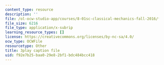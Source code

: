 ```yaml
---
content_type: resource
description: ''
file: /ol-ocw-studio-app/courses/8-01sc-classical-mechanics-fall-2016/f92e7b25baa029e82bf1bdc484bcc418_i2_731Gi9bg.srt
file_size: 6216
file_type: application/x-subrip
learning_resource_types: []
license: https://creativecommons.org/licenses/by-nc-sa/4.0/
ocw_type: OCWFile
resourcetype: Other
title: 3play caption file
uid: f92e7b25-baa0-29e8-2bf1-bdc484bcc418
---
```

